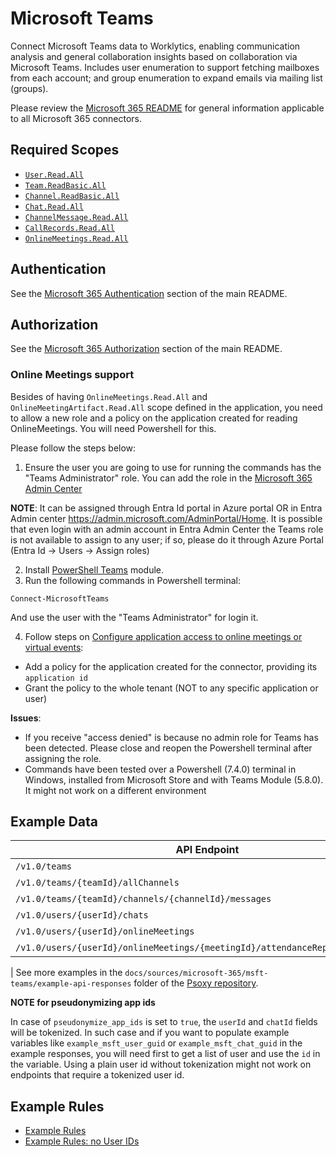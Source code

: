 # Microsoft Teams

Connect Microsoft Teams data to Worklytics, enabling communication analysis and general collaboration
insights based on collaboration via Microsoft Teams. Includes user enumeration to support fetching
mailboxes from each account; and group enumeration to expand emails via mailing list (groups).

Please review the [Microsoft 365 README](../README.md) for general information applicable to
all Microsoft 365 connectors.

## Required Scopes
- [`User.Read.All`](https://learn.microsoft.com/en-us/graph/permissions-reference#userreadall)
- [`Team.ReadBasic.All`](https://learn.microsoft.com/en-us/graph/permissions-reference#teamreadbasicall)
- [`Channel.ReadBasic.All`](https://learn.microsoft.com/en-us/graph/permissions-reference#channelreadbasicall)
- [`Chat.Read.All`](https://learn.microsoft.com/en-us/graph/permissions-reference#chatreadbasicall)
- [`ChannelMessage.Read.All`](https://learn.microsoft.com/en-us/graph/permissions-reference#channelmessagereadall)
- [`CallRecords.Read.All`](https://learn.microsoft.com/en-us/graph/permissions-reference#callrecordsreadall)
- [`OnlineMeetings.Read.All`](https://learn.microsoft.com/en-us/graph/permissions-reference#onlinemeetingsreadall)

## Authentication

See the [Microsoft 365 Authentication](../README.md#authentication) section of the main README.

## Authorization

See the [Microsoft 365 Authorization](../README.md#authorization) section of the main README.

### Online Meetings support

Besides of having `OnlineMeetings.Read.All` and `OnlineMeetingArtifact.Read.All` scope defined in
the application, you need to allow a new role and a policy on the application created for reading
OnlineMeetings. You will need Powershell for this.

Please follow the steps below:

1. Ensure the user you are going to use for running the commands has the "Teams Administrator" role.
   You can add the role in the
   [Microsoft 365 Admin Center](https://learn.microsoft.com/en-us/microsoft-365/admin/add-users/assign-admin-roles?view=o365-worldwide#assign-a-user-to-an-admin-role-from-active-users)

**NOTE**: It can be assigned through Entra Id portal in Azure portal OR in Entra Admin center
https://admin.microsoft.com/AdminPortal/Home. It is possible that even login with an admin account
in Entra Admin Center the Teams role is not available to assign to any user; if so, please do it
through Azure Portal (Entra Id -> Users -> Assign roles)

2. Install
   [PowerShell Teams](https://learn.microsoft.com/en-us/microsoftteams/teams-powershell-install)
   module.
3. Run the following commands in Powershell terminal:

```shell
Connect-MicrosoftTeams
```

And use the user with the "Teams Administrator" for login it.

4. Follow steps on
   [Configure application access to online meetings or virtual events](https://learn.microsoft.com/en-us/graph/cloud-communication-online-meeting-application-access-policy):

- Add a policy for the application created for the connector, providing its `application id`
- Grant the policy to the whole tenant (NOT to any specific application or user)

**Issues**:

- If you receive "access denied" is because no admin role for Teams has been detected. Please close
  and reopen the Powershell terminal after assigning the role.
- Commands have been tested over a Powershell (7.4.0) terminal in Windows, installed from Microsoft
  Store and with Teams Module (5.8.0). It might not work on a different environment

## Example Data

| API Endpoint                                                                  | Example Response                                                                                                                           | Sanitized Example Response                                                                                                                   |
|-------------------------------------------------------------------------------|--------------------------------------------------------------------------------------------------------------------------------------------|----------------------------------------------------------------------------------------------------------------------------------------------|
| `/v1.0/teams`                                                                 | [original/Teams_v1.0.json](example-api-responses/original/Teams_v1.0.json)                                                                 | [sanitized/Teams_v1.0.json](example-api-responses/sanitized/Teams_v1.0.json)                                                                 |
| `/v1.0/teams/{teamId}/allChannels`                                            | [original/Teams_allChannels_v1.0.json](example-api-responses/original/Teams_allChannels_v1.0.json)                                         | [sanitized/Teams_allChannels_v1.0.json](example-api-responses/sanitized/Teams_allChannels_v1.0.json)                                         |
| `/v1.0/teams/{teamId}/channels/{channelId}/messages`                          | [original/Teams_channels_messages_v1.0.json](example-api-responses/original/Teams_channels_messages_v1.0.json)                             | [sanitized/Teams_channels_messages_v1.0.json](example-api-responses/sanitized/Teams_channels_messages_v1.0.json)                             |
| `/v1.0/users/{userId}/chats`                                                  | [original/Chats_messages_v1.0.json](example-api-responses/original/Chats_messages_v1.0.json)                                               | [sanitized/Chats_messages_v1.0.json](example-api-responses/sanitized/Chats_messages_v1.0.json)                                               |
| `/v1.0/users/{userId}/onlineMeetings`                                         | [original/Users_onlineMeetings_v1.0.json](example-api-responses/original/Users_onlineMeetings_v1.0.json)                                   | [sanitized/Users_onlineMeetings_v1.0.json](example-api-responses/sanitized/Users_onlineMeetings_v1.0.json)                                   |
| `/v1.0/users/{userId}/onlineMeetings/{meetingId}/attendanceReport/{reportId}` | [original/Users_onlineMeetings_attendanceReport_v1.0.json](example-api-responses/original/Users_onlineMeetings_attendanceReport_v1.0.json) | [sanitized/Users_onlineMeetings_attendanceReport_v1.0.json](example-api-responses/sanitized/Users_onlineMeetings_attendanceReport_v1.0.json) |
|
See more examples in the `docs/sources/microsoft-365/msft-teams/example-api-responses` folder
of the [Psoxy repository](https://github.com/Worklytics/psoxy).

**NOTE for pseudonymizing app ids**

In case of `pseudonymize_app_ids` is set to `true`, the `userId` and `chatId` fields will be tokenized. In such case and if you want
to populate example variables like `example_msft_user_guid` or `example_msft_chat_guid` in the example responses, you will need first to
get a list of user and use the `id` in the variable. Using a plain user id without tokenization might not work on endpoints that require
a tokenized user id.

## Example Rules

- [Example Rules](msft-teams.yaml)
- [Example Rules: no User IDs](msft-teams_no-userIds.yaml)